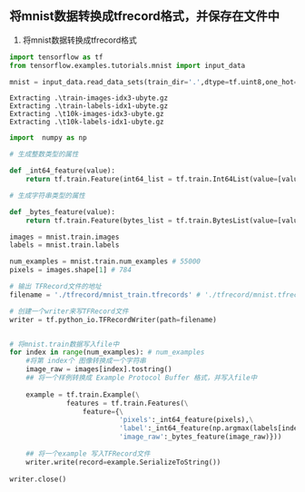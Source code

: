 
## 将mnist数据转换成tfrecord格式，并保存在文件中
1. 将mnist数据转换成tfrecord格式


```python
import tensorflow as tf
from tensorflow.examples.tutorials.mnist import input_data

mnist = input_data.read_data_sets(train_dir='.',dtype=tf.uint8,one_hot='True')
```

    Extracting .\train-images-idx3-ubyte.gz
    Extracting .\train-labels-idx1-ubyte.gz
    Extracting .\t10k-images-idx3-ubyte.gz
    Extracting .\t10k-labels-idx1-ubyte.gz
    


```python
import  numpy as np

# 生成整数类型的属性

def _int64_feature(value):
    return tf.train.Feature(int64_list = tf.train.Int64List(value=[value]))
```


```python
# 生成字符串类型的属性

def _bytes_feature(value):
    return tf.train.Feature(bytes_list = tf.train.BytesList(value=[value]))
```


```python
images = mnist.train.images
labels = mnist.train.labels

num_examples = mnist.train.num_examples # 55000
pixels = images.shape[1] # 784

```


```python
# 输出 TFRecord文件的地址
filename = './tfrecord/mnist_train.tfrecords' # './tfrecord/mnist.tfrecords' # 'train.tfrecords'

# 创建一个writer来写TFRecord文件
writer = tf.python_io.TFRecordWriter(path=filename)


# 将mnist.train数据写入file中
for index in range(num_examples): # num_examples
    #将第 index个 图像转换成一个字符串
    image_raw = images[index].tostring()
    ## 将一个样例转换成 Example Protocol Buffer 格式，并写入file中
    
    example = tf.train.Example(\
              features = tf.train.Features(\
                  feature={\
                           'pixels':_int64_feature(pixels),\
                           'label':_int64_feature(np.argmax(labels[index])),\
                           'image_raw':_bytes_feature(image_raw)}))
    
    ## 将一个example 写入TFRecord文件
    writer.write(record=example.SerializeToString())
    
writer.close()
    

```
